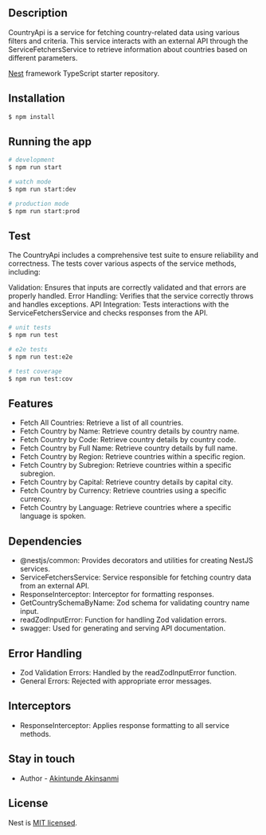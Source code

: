 ## Description

CountryApi is a service for fetching country-related data using various filters and criteria. This service interacts with an external API through the ServiceFetchersService to retrieve information about countries based on different parameters.

[Nest](https://github.com/nestjs/nest) framework TypeScript starter repository.

## Installation

```bash
$ npm install
```

## Running the app

```bash
# development
$ npm run start

# watch mode
$ npm run start:dev

# production mode
$ npm run start:prod
```

## Test

The CountryApi includes a comprehensive test suite to ensure reliability and correctness. The tests cover various aspects of the service methods, including:

Validation: Ensures that inputs are correctly validated and that errors are properly handled.
Error Handling: Verifies that the service correctly throws and handles exceptions.
API Integration: Tests interactions with the ServiceFetchersService and checks responses from the API.

```bash
# unit tests
$ npm run test

# e2e tests
$ npm run test:e2e

# test coverage
$ npm run test:cov
```

## Features

- Fetch All Countries: Retrieve a list of all countries.
- Fetch Country by Name: Retrieve country details by country name.
- Fetch Country by Code: Retrieve country details by country code.
- Fetch Country by Full Name: Retrieve country details by full name.
- Fetch Country by Region: Retrieve countries within a specific region.
- Fetch Country by Subregion: Retrieve countries within a specific subregion.
- Fetch Country by Capital: Retrieve country details by capital city.
- Fetch Country by Currency: Retrieve countries using a specific currency.
- Fetch Country by Language: Retrieve countries where a specific language is spoken.

## Dependencies

- @nestjs/common: Provides decorators and utilities for creating NestJS services.
- ServiceFetchersService: Service responsible for fetching country data from an external API.
- ResponseInterceptor: Interceptor for formatting responses.
- GetCountrySchemaByName: Zod schema for validating country name input.
- readZodInputError: Function for handling Zod validation errors.
- swagger: Used for generating and serving API documentation.

## Error Handling

- Zod Validation Errors: Handled by the readZodInputError function.
- General Errors: Rejected with appropriate error messages.

## Interceptors

- ResponseInterceptor: Applies response formatting to all service methods.

## Stay in touch

- Author - [Akintunde Akinsanmi](https://www.linkedin.com/in/akintunde-akinsanmi/)

## License

Nest is [MIT licensed](LICENSE).
